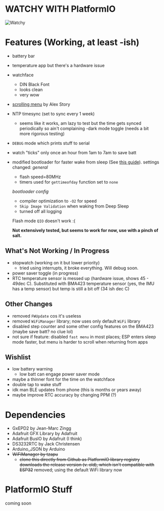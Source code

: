 # WATCHY WITH PlatformIO

![Watchy](https://watchy.sqfmi.com/img/watchy_render.png)

# Features (Working, at least -ish)

- battery bar
- temperature app but there's a hardware issue
- watchface
    - DIN Black Font
	- looks clean
	- very wow
- [scrolling menu](https://gitlab.com/astory024/watchy/-/blob/master/src/Watchy.cpp) by Alex Story
- NTP timesync (set to sync every 1 week)
    - seems like it works, am lazy to test but the time gets synced periodically so ain't complaining
-dark mode toggle (needs a bit more rigorous testing)
- `DEBUG` mode which prints stuff to serial
- watch "ticks" only once an hour from 1am to 7am to save batt
- modified bootloader for faster wake from sleep (See [this guide](https://hackaday.io/project/174898-esp-now-weather-station/log/183782-bootloader-wake-time-improvements)).
  settings changed:
  *general*
   - flash speed=80MHz  
   - timers used for `gettimeofday` function set to `none`
   
   *bootloader config*
   - compiler optimization to `-O2` for speed
   - `Skip Image Validation` when waking from Deep Sleep
   - turned off all logging
   
   Flash mode `QIO` doesn't work :(
   
   **Not extensively tested, but seems to work for now, use with a pinch of salt.**


## What's Not Working / In Progress

- stopwatch (working on it but lower priority)
	- tried using interrupts, it broke everything. Will debug soon.
- power saver toggle (in progress)
- RTC temperature sensor is messed up (hardware issue, shows 45 - 49dec C). Substituted with BMA423 temperature sensor (yes, the IMU has a temp sensor) but temp is still a bit off (34 ish dec C)


## Other Changes

- removed `FWUpdate` cos it's useless
- removed `WiFiManager` library; now uses only default `WiFi` library
- disabled step counter and some other config features on the BMA423 (maybe save batt? no clue lol)
- not sure if feature: disabled `fast menu` in most places; ESP enters sleep mode faster, but menu is harder to scroll when returning from apps

## Wishlist
- low battery warning
	- low batt can engage power saver mode
- maybe a thinner font for the time on the watchface
- double tap to wake stuff
- idk man BLE updates from phone (this is months or years away)
- maybe improve RTC accuracy by changing PPM (?)

# Dependencies

- GxEPD2 by Jean-Marc Zingg
- Adafruit GFX Library by Adafruit
- Adafruit BusIO by Adafruit (I think)
- DS3232RTC by Jack Christensen
- Arduino_JSON by Arduino
- ~~WiFiManager by tzapu~~
    - ~~clone this directly from Github as PlatformIO library registry downloads the release version (v. old), which isn't compatible with ESP32~~
	removed; using the default WiFi library now
	
# PlatformIO Stuff

coming soon